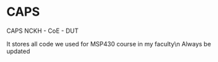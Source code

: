 # CAPS
CAPS NCKH - CoE - DUT

It stores all code we used for MSP430 course in my faculty\n
Always be updated
